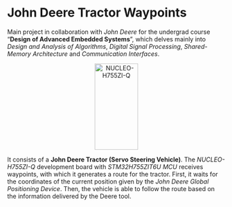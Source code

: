 # John Deere Tractor Waypoints

Main project in collaboration with *John Deere* for the undergrad course “**Design of Advanced Embedded Systems**”, which delves mainly into *Design and Analysis of Algorithms*, *Digital Signal Processing*, *Shared-Memory Architecture* and *Communication Interfaces*.

<p align="center">
  <img src="https://github.com/user-attachments/assets/b687bccc-9adf-476f-9d3e-f90a392c2321" alt = "NUCLEO-H755ZI-Q" width="100" height="200"/>
</p>

It consists of a **John Deere Tractor (Servo Steering Vehicle)**. The *NUCLEO-H755ZI-Q* development board with *STM32H755ZIT6U MCU* receives waypoints, with which it generates a route for the tractor. First, it waits for the coordinates of the current position given by the *John Deere Global Positioning Device*. Then, the vehicle is able to follow the route based on the information delivered by the Deere tool.
